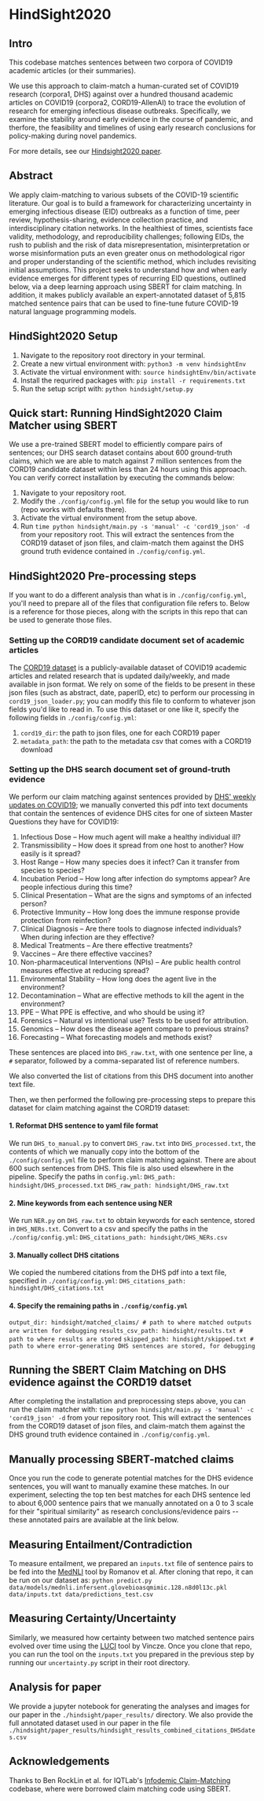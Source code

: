# HindSight2020

## Intro

This codebase matches sentences between two corpora of COVID19 academic articles (or their summaries).

We use this approach to claim-match a human-curated set of COVID19 research (corpora1, DHS) against over a hundred thousand academic articles on COVID19 (corpora2, CORD19-AllenAI) to trace the evolution of research for emerging infectious disease outbreaks. Specifically, we examine the stability around early evidence in the course of pandemic, and therfore, the feasibility and timelines of using early research conclusions for policy-making during novel pandemics.

For more details, see our [Hindsight2020 paper](http://FIXME).

## Abstract

We apply claim-matching to various subsets of the COVID-19 scientific literature. Our goal is to build a framework for characterizing uncertainty in emerging infectious disease (EID) outbreaks as a function of time, peer review, hypothesis-sharing, evidence collection practice, and interdisciplinary citation networks. In the healthiest of times, scientists face validity, methodology, and reproducibility challenges; following EIDs, the rush to publish and the risk of data misrepresentation, misinterpretation or worse misinformation puts an even greater onus on methodological rigor and proper understanding of the scientific method, which includes revisiting initial assumptions. This project seeks to understand how and when early evidence emerges for different types of recurring EID questions, outlined below, via a deep learning approach using SBERT for claim matching. In addition, it makes publicly available an expert-annotated dataset of 5,815 matched sentence pairs that can be used to fine-tune future COVID-19 natural language programming models.

## HindSight2020 Setup
1. Navigate to the repository root directory in your terminal.
2. Create a new virtual environment with:
`python3 -m venv hindsightEnv` 
3. Activate the virtual environment with:
`source hindsightEnv/bin/activate`
4. Install the requrired packages with:
`pip install -r requirements.txt`
5. Run the setup script with:
`python hindsight/setup.py`

## Quick start: Running HindSight2020 Claim Matcher using SBERT
We use a pre-trained SBERT model to efficiently compare pairs of sentences; our DHS search dataset contains about 600 ground-truth claims, which we are able to match against 7 million sentences from the CORD19 candidate dataset within less than 24 hours using this approach. You can verify correct installation by executing the commands below:

1. Navigate to your repository root.
2. Modify the `./config/config.yml` file for the setup you would like to run (repo works with defaults there).
3. Activate the virtual environment from the setup above.
4. Run `time python hindsight/main.py -s 'manual' -c 'cord19_json' -d` from your repository root. This will extract the sentences from the
CORD19 dataset of json files, and claim-match them against the DHS ground truth evidence contained in `./config/config.yml`. 

## HindSight2020 Pre-processing steps
If you want to do a different analysis than what is in `./config/config.yml`, you'll need to prepare all of the files that configuration file
refers to. Below is a reference for those pieces, along with the scripts in this repo that can be used to generate those files.

### Setting up the CORD19 candidate document set of academic articles
The [CORD19 dataset](https://allenai.org/data/cord-19) is a publicly-available dataset of COVID19 academic articles and related research
that is updated daily/weekly, and made available in json format. We rely on some of the fields to be present in these json files
(such as abstract, date, paperID, etc) to perform our processing in `cord19_json_loader.py`; you can modify this file to conform to 
whatever json fields you'd like to read in. To use this dataset or one like it, specify the following fields in `./config/config.yml`:
1. `cord19_dir`: the path to json files, one for each CORD19 paper
2. `metadata_path`: the path to the metadata csv that comes with a CORD19 download

### Setting up the DHS search document set of ground-truth evidence
We perform our claim matching against sentences provided by [DHS' weekly updates on COVID19](https://www.dhs.gov/publication/st-master-question-list-covid-19); we manually converted this pdf into text documents that contain the sentences of evidence DHS cites for
one of sixteen Master Questions they have for COVID19:
1. Infectious Dose – How much agent will make a healthy individual ill?
2. Transmissibility – How does it spread from one host to another? How easily is it spread?
3. Host Range – How many species does it infect? Can it transfer from species to species?
4. Incubation Period – How long after infection do symptoms appear? Are people infectious during this time?
5. Clinical Presentation – What are the signs and symptoms of an infected person?
6. Protective Immunity – How long does the immune response provide protection from reinfection?
7. Clinical Diagnosis – Are there tools to diagnose infected individuals? When during infection are they effective?
8. Medical Treatments – Are there effective treatments?
9. Vaccines – Are there effective vaccines?
10. Non-pharmaceutical Interventions (NPIs) – Are public health control measures effective at reducing spread?
11. Environmental Stability – How long does the agent live in the environment?
12. Decontamination – What are effective methods to kill the agent in the environment?
13. PPE – What PPE is effective, and who should be using it?
14. Forensics – Natural vs intentional use? Tests to be used for attribution.
15. Genomics – How does the disease agent compare to previous strains?
16. Forecasting – What forecasting models and methods exist?

These sentences are placed into `DHS_raw.txt`, with one sentence per line, a `#` separator, followed by a comma-separated list of reference
numbers.

We also converted the list of citations from this DHS document into another text file.

Then, we then performed the following pre-processing steps to prepare this dataset for claim matching against the CORD19 dataset:

#### 1. Reformat DHS sentence to yaml file format
We run `DHS_to_manual.py` to convert `DHS_raw.txt` into `DHS_processed.txt`, the contents of which we manually copy into the bottom of the
`./config/config.yml` file to perform claim matching against. There are about 600 such sentences from DHS. This file is also used elsewhere in the 
pipeline. Specify the paths in `config.yml`:
`DHS_path: hindsight/DHS_processed.txt`
`DHS_raw_path: hindsight/DHS_raw.txt`

#### 2. Mine keywords from each sentence using NER
We run `NER.py` on `DHS_raw.txt` to obtain keywords for each sentence, stored in `DHS_NERs.txt`. Convert to a csv and specify the paths in the 
`./config/config.yml`:
`DHS_citations_path: hindsight/DHS_NERs.csv`

#### 3. Manually collect DHS citations
We copied the numbered citations from the DHS pdf into a text file, specified in `./config/config.yml`:
`DHS_citations_path: hindsight/DHS_citations.txt`

#### 4. Specify the remaining paths in `./config/config.yml`
`output_dir: hindsight/matched_claims/ # path to where matched outputs are written for debugging`
`results_csv_path: hindsight/results.txt # path to where results are stored`
`skipped_path: hindsight/skipped.txt # path to where error-generating DHS sentences are stored, for debugging`

## Running the SBERT Claim Matching on DHS evidence against the CORD19 datset
After completing the installation and preprocessing steps above, you can run the claim matcher with:
`time python hindsight/main.py -s 'manual' -c 'cord19_json' -d` 
from your repository root. This will extract the sentences from the
CORD19 dataset of json files, and claim-match them against the DHS ground truth evidence contained in `./config/config.yml`. 

## Manually processing SBERT-matched claims
Once you run the code to generate potential matches for the DHS evidence sentences, you will want to manually examine these matches. In our experiment, selecting the top ten best matches for each DHS sentence led to about 6,000 sentence pairs that we manually annotated on a 0 to 3 scale for their "spiritual similarity" as research conclusions/evidence pairs -- these annotated pairs are available at the link below.

## Measuring Entailment/Contradiction
To measure entailment, we prepared an `inputs.txt` file of sentence pairs to be fed into the [MedNLI](https://github.com/jgc128/mednli) tool by Romanov et al.
After cloning that repo, it can be run on our dataset as:
`python predict.py data/models/mednli.infersent.glovebioasqmimic.128.n8d0l13c.pkl data/inputs.txt data/predictions_test.csv`

## Measuring Certainty/Uncertainty
Similarly, we measured how certainty between two matched sentence pairs evolved over time using the [LUCI](https://github.com/meyersbs/uncertainty/wiki) tool by Vincze. Once you clone that repo, you can run the tool on the `inputs.txt` you prepared in the previous step by running our `uncertainty.py` script in their root directory.

## Analysis for paper 
We provide a jupyter notebook for generating the analyses and images for our paper in the `./hindsight/paper_results/` directory. We also provide the full annotated dataset used in our paper in the file `./hindsight/paper_results/hindsight_results_combined_citations_DHSdates.csv`

## Acknowledgements

Thanks to Ben RockLin et al. for IQTLab's [Infodemic Claim-Matching](https://github.com/IQTLabs/ClaimMatching) codebase, where were borrowed claim matching code using SBERT.
